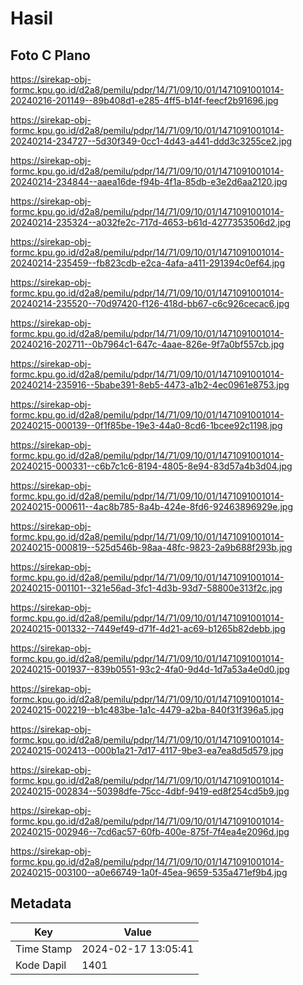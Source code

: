 # Hasil

## Foto C Plano

https://sirekap-obj-formc.kpu.go.id/d2a8/pemilu/pdpr/14/71/09/10/01/1471091001014-20240216-201149--89b408d1-e285-4ff5-b14f-feecf2b91696.jpg

https://sirekap-obj-formc.kpu.go.id/d2a8/pemilu/pdpr/14/71/09/10/01/1471091001014-20240214-234727--5d30f349-0cc1-4d43-a441-ddd3c3255ce2.jpg

https://sirekap-obj-formc.kpu.go.id/d2a8/pemilu/pdpr/14/71/09/10/01/1471091001014-20240214-234844--aaea16de-f94b-4f1a-85db-e3e2d6aa2120.jpg

https://sirekap-obj-formc.kpu.go.id/d2a8/pemilu/pdpr/14/71/09/10/01/1471091001014-20240214-235324--a032fe2c-717d-4653-b61d-4277353506d2.jpg

https://sirekap-obj-formc.kpu.go.id/d2a8/pemilu/pdpr/14/71/09/10/01/1471091001014-20240214-235459--fb823cdb-e2ca-4afa-a411-291394c0ef64.jpg

https://sirekap-obj-formc.kpu.go.id/d2a8/pemilu/pdpr/14/71/09/10/01/1471091001014-20240214-235520--70d97420-f126-418d-bb67-c6c926cecac6.jpg

https://sirekap-obj-formc.kpu.go.id/d2a8/pemilu/pdpr/14/71/09/10/01/1471091001014-20240216-202711--0b7964c1-647c-4aae-826e-9f7a0bf557cb.jpg

https://sirekap-obj-formc.kpu.go.id/d2a8/pemilu/pdpr/14/71/09/10/01/1471091001014-20240214-235916--5babe391-8eb5-4473-a1b2-4ec0961e8753.jpg

https://sirekap-obj-formc.kpu.go.id/d2a8/pemilu/pdpr/14/71/09/10/01/1471091001014-20240215-000139--0f1f85be-19e3-44a0-8cd6-1bcee92c1198.jpg

https://sirekap-obj-formc.kpu.go.id/d2a8/pemilu/pdpr/14/71/09/10/01/1471091001014-20240215-000331--c6b7c1c6-8194-4805-8e94-83d57a4b3d04.jpg

https://sirekap-obj-formc.kpu.go.id/d2a8/pemilu/pdpr/14/71/09/10/01/1471091001014-20240215-000611--4ac8b785-8a4b-424e-8fd6-92463896929e.jpg

https://sirekap-obj-formc.kpu.go.id/d2a8/pemilu/pdpr/14/71/09/10/01/1471091001014-20240215-000819--525d546b-98aa-48fc-9823-2a9b688f293b.jpg

https://sirekap-obj-formc.kpu.go.id/d2a8/pemilu/pdpr/14/71/09/10/01/1471091001014-20240215-001101--321e56ad-3fc1-4d3b-93d7-58800e313f2c.jpg

https://sirekap-obj-formc.kpu.go.id/d2a8/pemilu/pdpr/14/71/09/10/01/1471091001014-20240215-001332--7449ef49-d71f-4d21-ac69-b1265b82debb.jpg

https://sirekap-obj-formc.kpu.go.id/d2a8/pemilu/pdpr/14/71/09/10/01/1471091001014-20240215-001937--839b0551-93c2-4fa0-9d4d-1d7a53a4e0d0.jpg

https://sirekap-obj-formc.kpu.go.id/d2a8/pemilu/pdpr/14/71/09/10/01/1471091001014-20240215-002219--b1c483be-1a1c-4479-a2ba-840f31f396a5.jpg

https://sirekap-obj-formc.kpu.go.id/d2a8/pemilu/pdpr/14/71/09/10/01/1471091001014-20240215-002413--000b1a21-7d17-4117-9be3-ea7ea8d5d579.jpg

https://sirekap-obj-formc.kpu.go.id/d2a8/pemilu/pdpr/14/71/09/10/01/1471091001014-20240215-002834--50398dfe-75cc-4dbf-9419-ed8f254cd5b9.jpg

https://sirekap-obj-formc.kpu.go.id/d2a8/pemilu/pdpr/14/71/09/10/01/1471091001014-20240215-002946--7cd6ac57-60fb-400e-875f-7f4ea4e2096d.jpg

https://sirekap-obj-formc.kpu.go.id/d2a8/pemilu/pdpr/14/71/09/10/01/1471091001014-20240215-003100--a0e66749-1a0f-45ea-9659-535a471ef9b4.jpg


## Metadata

| Key        | Value               |
| ---------- | ------------------- |
| Time Stamp | 2024-02-17 13:05:41 |
| Kode Dapil | 1401                |



